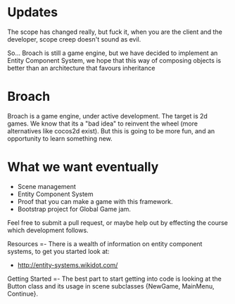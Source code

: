 Updates
=
The scope has changed really, but fuck it, when you are the client and the 
developer, scope creep doesn't sound as evil.

So... Broach is still a game engine, but we have decided to implement an  
Entity Component System, we hope that this way of composing objects is better than 
an architecture that favours inheritance


Broach
==
Broach is a game engine, under active development. The target is 2d games. We
know that its a "bad idea" to reinvent the wheel (more alternatives like cocos2d exist).
But this is going to be more fun, and an opportunity to learn something new.

What we want eventually
==
* Scene management
* Entity Component System
* Proof that you can make a game with this framework.
* Bootstrap project for Global Game jam.

Feel free to submit a pull request, or maybe help out by effecting the course
which development follows.

Resources
=-
There is a wealth of information on entity component systems, to get you started look at:
* http://entity-systems.wikidot.com/


Getting Started
=-
The best part to start getting into code is looking at the Button class and its usage in
scene subclasses {NewGame, MainMenu, Continue}.
